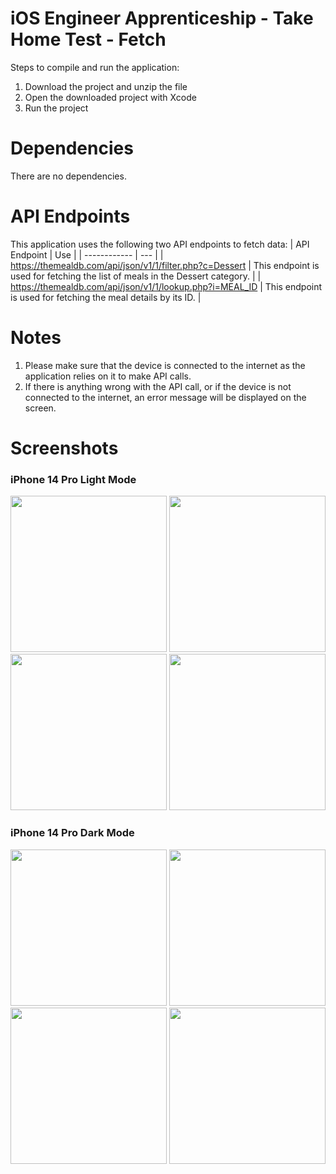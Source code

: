# iOS Engineer Apprenticeship - Take Home Test - Fetch
Steps to compile and run the application:
1. Download the project and unzip the file
2. Open the downloaded project with Xcode
3. Run the project

# Dependencies
There are no dependencies.

# API Endpoints
This application uses the following two API endpoints to fetch data:
| API Endpoint | Use |
| ------------ | --- |
| https://themealdb.com/api/json/v1/1/filter.php?c=Dessert | This endpoint is used for fetching the list of meals in the Dessert category. |
| https://themealdb.com/api/json/v1/1/lookup.php?i=MEAL_ID | This endpoint is used for fetching the meal details by its ID. |

# Notes
1. Please make sure that the device is connected to the internet as the application relies on it to make API calls.
2. If there is anything wrong with the API call, or if the device is not connected to the internet, an error message will be displayed on the screen.

# Screenshots
### iPhone 14 Pro Light Mode
<p align="center">
  <img src="https://user-images.githubusercontent.com/82426895/234685171-10743c73-5c56-4444-95e6-b3143e26e3fe.png" width=250/>
  <img src="https://user-images.githubusercontent.com/82426895/234685138-47b34aca-0485-4dc4-8bac-6c1fafba3045.png" width=250/>
  <img src="https://user-images.githubusercontent.com/82426895/234685109-db555a59-0485-4870-9869-ab2c55c8b5e9.png" width=250/>
  <img src="https://user-images.githubusercontent.com/82426895/234685282-471baac0-103f-4f3b-bb41-84224e555d6c.png" width=250/>
</p>

### iPhone 14 Pro Dark Mode
<p align="center">
  <img src="https://user-images.githubusercontent.com/82426895/234685156-fa8f5555-460c-4282-9553-12cf4f48b904.png" width=250/>
  <img src="https://user-images.githubusercontent.com/82426895/234685128-d15d4c88-12cb-4954-855e-ac334f3b8cce.png" width=250/>
  <img src="https://user-images.githubusercontent.com/82426895/234685122-2b5e35dc-12fc-4482-8343-c3169ae723bd.png" width=250/>
  <img src="https://user-images.githubusercontent.com/82426895/234685250-d7fef768-dd22-4ab8-a847-8476592cb76e.png" width=250/>
</p>
